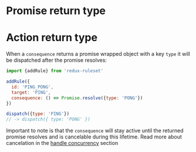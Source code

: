 # Promise<Action> return type

# Action return type

When a `consequence` returns a promise wrapped object with a key `type` it will be dispatched after the promise resolves:

```javascript
import {addRule} from 'redux-ruleset'

addRule({
  id: 'PING_PONG',
  target: 'PING',
  consequence: () => Promise.resolve({type: 'PONG'})
})

dispatch({type: 'PING'})
// -> dispatch({ type: 'PONG' })
```

Important to note is that the `consequence` will stay active until the returned promise resolves and is cancelable during this lifetime. Read more about cancelation in the [handle concurrency](../basicConcepts/handle_concurrency.md) section